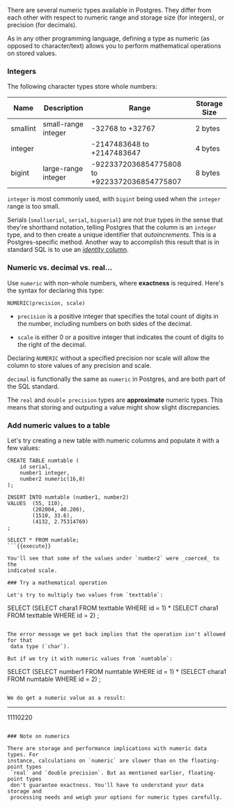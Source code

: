 There are several numeric types available in Postgres. They differ from each 
other with respect to numeric range and storage size (for integers), or 
precision (for decimals).

As in any other programming language, defining a type as numeric (as opposed to
 character/text) allows you to perform mathematical operations on stored values.

### Integers

The following character types store whole numbers:

| Name | Description | Range | Storage Size  |
|---|---|---|---|
| smallint  | small-range integer  | -32768 to +32767  | 2 bytes   |
| integer  |   | -2147483648 to +2147483647  | 4 bytes  |
| bigint  | large-range integer  | -9223372036854775808 to +9223372036854775807  | 8 bytes  |

`integer` is most commonly used, with `bigint` being used when the `integer` 
range is too small.

Serials (`smallserial`, `serial`, `bigserial`) are not _true_ types in the 
sense that they're shorthand notation, telling Postgres that the column is an 
`integer` type, and to then create a unique identifier that _autoincrements_. 
This is a Postgres-specific method. Another way to accomplish this result that 
is in standard SQL is to use an [_identity_ column](https://www.postgresql.org/docs/current/sql-createtable.html).  

### Numeric vs. decimal vs. real...

Use `numeric` with non-whole numbers, where **exactness** is required. Here's 
the syntax for declaring this type:

```
NUMERIC(precision, scale)
```

* `precision` is a positive integer that specifies the total count of digits in
 the number, including numbers on both sides of the decimal.

* `scale` is either 0 or a positive integer that indicates the count of digits to the right of the decimal.

Declaring `NUMERIC` without a specified precision nor scale will allow the column to store values of any precision and scale.

`decimal` is functionally the same as `numeric` in Postgres, and are both part 
of the SQL standard. 

The `real` and `double precision` types are **approximate** numeric types. This means that storing and outputing a value might show slight discrepancies.

### Add numeric values to a table

Let's try creating a new table with numeric columns and populate it with a few 
values:

```
CREATE TABLE numtable (
    id serial,
    number1 integer, 
    number2 numeric(16,8)
);

INSERT INTO numtable (number1, number2)
VALUES  (55, 110),
        (202004, 40.200),
        (1510, 33.6),
        (4132, 2.75314769)
;

SELECT * FROM numtable;
```{{execute}}

You'll see that some of the values under `number2` were _coerced_ to the 
indicated scale.

### Try a mathematical operation

Let's try to multiply two values from `texttable`:

```
SELECT 
    (SELECT chara1 FROM texttable WHERE id = 1) 
    * (SELECT chara1 FROM texttable WHERE id = 2)
;
```{{execute}}

The error message we get back implies that the operation isn't allowed for that
 data type (`char`).

But if we try it with numeric values from `numtable`:

```
SELECT 
    (SELECT number1 FROM numtable WHERE id = 1) 
    * (SELECT chara1 FROM numtable WHERE id = 2)
;
```{{execute}}

We do get a numeric value as a result:

```
---------
11110220
```

### Note on numerics

There are storage and performance implications with numeric data types. For 
instance, calculations on `numeric` are slower than on the floating-point types
 `real` and `double precision`. But as mentioned earlier, floating-point types 
 don't guarantee exactness. You'll have to understand your data storage and 
 processing needs and weigh your options for numeric types carefully.
